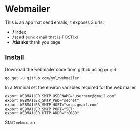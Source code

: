 # Webmailer

This is an app that send emails, it exposes 3 urls:

* **/** index
* **/send** send email that is POSTed
* **/thanks** thank you page


## Install

Download the webmailer code from github using `go get`

```
go get -u github.com/yml/webmailer
```

In a terminal set the environ variables required for the web mailer

```
export WEBMAILER_SMTP_USERNAME="username@gmail.com"
export WEBMAILER_SMTP_PWD="secret"
export WEBMAILER_SMTP_HOST="smtp.gmail.com"
export WEBMAILER_SMTP_PORT="587"
export WEBMAILER_HTTP_ADDR=":8080"
```

Start `webmailer`
